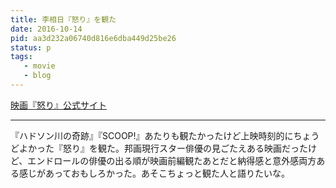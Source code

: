 ```yaml
---
title: 李相日『怒り』を観た
date: 2016-10-14
pid: aa3d232a06740d816e6dba449d25be26
status: p
tags:
   - movie
   - blog
---
```


[映画『怒り』公式サイト][1]

---- 

『ハドソン川の奇跡』『SCOOP!』あたりも観たかったけど上映時刻的にちょうどよかった『怒り』を観た。邦画現行スター俳優の見ごたえある映画だったけど、エンドロールの俳優の出る順が映画前編観たあとだと納得感と意外感両方ある感じがあっておもしろかった。あそこちょっと観た人と語りたいな。

[1]:	http://www.ikari-movie.com/%20